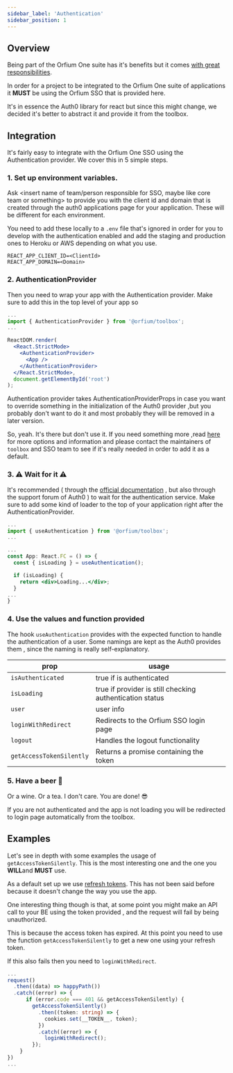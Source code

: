 ```yaml
---
sidebar_label: 'Authentication'
sidebar_position: 1
---
```


## Overview

Being part of the Orfium One suite has it's benefits but it comes [with great responsibilities](https://www.youtube.com/watch?v=guuYU74wU70).

In order for a project to be integrated to the Orfium One suite of applications it **MUST** be using the Orfium SSO that is provided here.

It's in essence the Auth0 library for react but since this might change, we decided it's better to abstract it and provide it from the toolbox.

## Integration

It's fairly easy to integrate with the Orfium One SSO using the Authentication provider. We cover this in 5 simple steps.

### 1. Set up environment variables.

Ask <insert name of team/person responsible for SSO, maybe like core team or something> to provide you with the client id and domain that is created through the auth0
applications page for your application. These will be different for each environment.

You need to add these locally to a `.env` file that's ignored in order for you to develop with the authentication enabled and add the staging and production
ones to Heroku or AWS depending on what you use.

```title=".env"
REACT_APP_CLIENT_ID=<ClientId>
REACT_APP_DOMAIN=<Domain>
```

### 2. AuthenticationProvider

Then you need to wrap your app with the Authentication provider. Make sure to add this in the top level of your app so

```jsx title="/src/index.tsx"
...
import { AuthenticationProvider } from '@orfium/toolbox';
...

ReactDOM.render(
  <React.StrictMode>
    <AuthenticationProvider>
      <App />
    </AuthenticationProvider>
  </React.StrictMode>,
  document.getElementById('root')
);

```

Authentication provider takes AuthenticationProviderProps in case you want to override something in the initialization of the Auth0 provider ,but you probably
don't want to do it and most probably they will be removed in a later version.

So, yeah. It's there but don't use it. If you need something more ,read [here](https://auth0.github.io/auth0-react/interfaces/Auth0ProviderOptions.html) for more options and information and please contact the maintainers of `toolbox` and SSO team to see if it's really needed in order to add it as a default.

### 3. :warning: Wait for it :warning:

It's recommended ( through the [official documentation](https://auth0.com/docs/libraries/auth0-react#isloading-and-error) , but also through the support forum of Auth0 ) to wait for the
authentication service. Make sure to add some kind of loader to the top of your application right after the AuthenticationProvider.

```jsx title="/src/App.tsx"
...
import { useAuthentication } from '@orfium/toolbox';
...

...
const App: React.FC = () => {
  const { isLoading } = useAuthentication();

  if (isLoading) {
    return <div>Loading...</div>;
  }
...
}
```

### 4. Use the values and function provided

The hook `useAuthentication` provides with the expected function to handle the authentication of a user. Some namings are kept as the Auth0 provides them ,
since the naming is really self-explanatory.

| prop                     | usage                                                    |
| ------------------------ | -------------------------------------------------------- |
| `isAuthenticated`        | true if is authenticated                                 |
| `isLoading`              | true if provider is still checking authentication status |
| `user`                   | user info                                                |
| `loginWithRedirect`      | Redirects to the Orfium SSO login page                   |
| `logout`                 | Handles the logout functionality                         |
| `getAccessTokenSilently` | Returns a promise containing the token                   |

### 5. Have a beer :beer:

Or a wine. Or a tea. I don't care. You are done! :sunglasses:

If you are not authenticated and the app is not loading you will be redirected to login page automatically from the toolbox.

## Examples

Let's see in depth with some examples the usage of `getAccessTokenSilently`. This is the most interesting one and the one you **WILL**and **MUST** use.

As a default set up we use [refresh tokens](https://auth0.com/learn/refresh-tokens/). This has not been said before because it doesn't change the way you use the app.

One interesting thing though is that, at some point you might make an API call to your BE using the token provided , and the request will fail by being unauthorized.

This is because the access token has expired. At this point you need to use the function `getAccessTokenSilently` to get a new one using your refresh token.

If this also fails then you need to `loginWithRedirect`.

```typescript jsx
...
request()
  .then((data) => happyPath())
  .catch((error) => {
      if (error.code === 401 && getAccessTokenSilently) {
        getAccessTokenSilently()
          .then((token: string) => {
            cookies.set(__TOKEN__, token);
          })
          .catch((error) => {
            loginWithRedirect();
        });
    }
})
...
```
